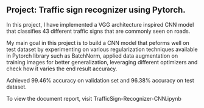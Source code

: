 ## Project: Traffic sign recognizer using Pytorch.

In this project, I have implemented a VGG architecture inspired CNN model that classifies 43 different traffic signs that are commonly seen on roads. 

My main goal in this project is to build a CNN model that peforms well on test dataset by experimenting on various regularization techniques available in Pytorch library such as BatchNorm, applied data augmentation on training images for better generalization, leveraging different optimizers and check how it varies the end result accuracy. 

Achieved 99.46% accuracy on validation set and 96.38% accuracy on test dataset.

To view the document report, visit TrafficSign-Recognizer-CNN.ipynb
